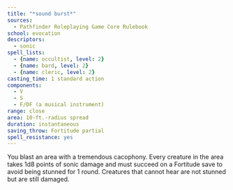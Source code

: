 ```yaml
---
title: "*sound burst*"
sources:
  - Pathfinder Roleplaying Game Core Rulebook
school: evocation
descriptors:
  - sonic
spell_lists:
  - {name: occultist, level: 2}
  - {name: bard, level: 2}
  - {name: cleric, level: 2}
casting_time: 1 standard action
components:
  - V
  - S
  - F/DF (a musical instrument)
range: close
area: 10-ft.-radius spread
duration: instantaneous
saving_throw: Fortitude partial
spell_resistance: yes
---
```


You blast an area with a tremendous cacophony. Every creature in the area takes 1d8 points of sonic damage and must succeed on a Fortitude save to avoid being stunned for 1 round. Creatures that cannot hear are not stunned but are still damaged.

